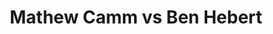 ---
title: Mathew Camm vs Ben Hebert
player1:
  name: Camm, Mathew
  percent: 76
  wins: 0
  losses: 1
player2:
  name: Hebert, Ben
  percent: 94
  wins: 1
  losses: 0
games:
- player1:
    team: 'ON'
    position: Third
    percent: 76
    win: 0
    loss: 1
  player2:
    team: AB
    position: Lead
    percent: 94
    win: 1
    loss: 0
  event: Brier
  year: 2015
  draw: Round Robin(5)
  score: ON 3 - AB 7
- player1:
    team: Eppi
    position: Third
    percent: 89
    win: 0
    loss: 1
  player2:
    team: Koe
    position: Lead
    percent: 97
    win: 1
    loss: 0
  event: Trials (Men)
  year: 2017
  draw: Round Robin(13)
  score: Koe 6 - Eppi 4
---
